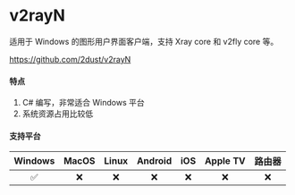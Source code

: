 # v2rayN

适用于 Windows 的图形用户界面客户端，支持 Xray core 和 v2fly core 等。

<Embed>https://github.com/2dust/v2rayN</Embed>

#### 特点

1. C# 编写，非常适合 Windows 平台
2. 系统资源占用比较低

#### 支持平台

| Windows | MacOS | Linux | Android | iOS | Apple TV | 路由器 |
| :---: |:-----:| :---: | :---: |:---:|:--------:| :---: |
| :white_check_mark: |  :x:  | :x: | :x: | :x: |   :x:    | :x: |

